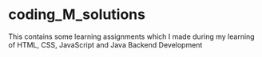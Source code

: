 # coding_M_solutions
This contains some learning assignments which I made during my learning of HTML, CSS, JavaScript and Java Backend Development
